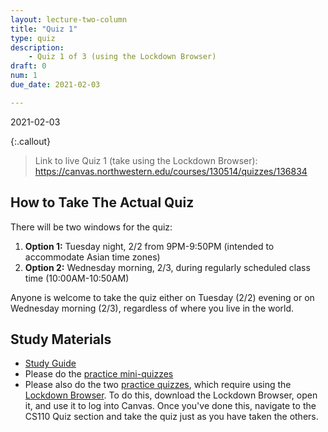 ```yaml
---
layout: lecture-two-column
title: "Quiz 1"
type: quiz
description:
    - Quiz 1 of 3 (using the Lockdown Browser)
draft: 0
num: 1
due_date: 2021-02-03

---
```


<div class="subtitle">2021-02-03</div>

{:.callout}
> Link to live Quiz 1 (take using the Lockdown Browser): <a href="https://canvas.northwestern.edu/courses/130514/quizzes/136834" target="_blank">https://canvas.northwestern.edu/courses/130514/quizzes/136834</a>

## How to Take The Actual Quiz
There will be two windows for the quiz:

1. **Option 1:** Tuesday night, 2/2 from 9PM-9:50PM (intended to accommodate Asian time zones)
2. **Option 2:** Wednesday morning, 2/3, during regularly scheduled class time (10:00AM-10:50AM)

Anyone is welcome to take the quiz either on Tuesday (2/2) evening or on Wednesday morning (2/3), regardless of where you live in the world.

## Study Materials
* <a href="https://docs.google.com/document/d/1U8nQCS6SoCej9rsevE803b5HY9tnQROH8oTcrDxOiGo/edit?usp=sharing" target="_blank">Study Guide</a>
* Please do the <a href="https://canvas.northwestern.edu/courses/130514/quizzes" target="_blank">practice mini-quizzes</a>
* Please also do the two <a href="https://canvas.northwestern.edu/courses/130514/quizzes" target="_blank">practice quizzes</a>, which require using the [Lockdown Browser](../resources/lockdown-browser). To do this, download the Lockdown Browser, open it, and use it to log into Canvas. Once you've done this, navigate to the CS110 Quiz section and take the quiz just as you have taken the others.